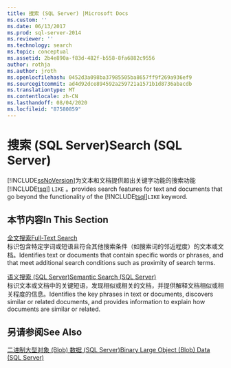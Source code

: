 ```yaml
---
title: 搜索 (SQL Server) |Microsoft Docs
ms.custom: ''
ms.date: 06/13/2017
ms.prod: sql-server-2014
ms.reviewer: ''
ms.technology: search
ms.topic: conceptual
ms.assetid: 2b4e890a-f83d-482f-b558-8fa6882c9556
author: rothja
ms.author: jroth
ms.openlocfilehash: 0452d3a098ba37985505ba8657ff9f269a936ef9
ms.sourcegitcommit: ad4d92dce894592a259721a1571b1d8736abacdb
ms.translationtype: MT
ms.contentlocale: zh-CN
ms.lasthandoff: 08/04/2020
ms.locfileid: "87580859"
---
```

# <a name="search-sql-server"></a><span data-ttu-id="6e2c9-102">搜索 (SQL Server)</span><span class="sxs-lookup"><span data-stu-id="6e2c9-102">Search (SQL Server)</span></span>
  [!INCLUDE[ssNoVersion](../includes/ssnoversion-md.md)]<span data-ttu-id="6e2c9-103">为文本和文档提供超出关键字功能的搜索功能 [!INCLUDE[tsql](../includes/tsql-md.md)] `LIKE` 。</span><span class="sxs-lookup"><span data-stu-id="6e2c9-103">provides search features for text and documents that go beyond the functionality of the [!INCLUDE[tsql](../includes/tsql-md.md)]`LIKE` keyword.</span></span>  
  
## <a name="in-this-section"></a><span data-ttu-id="6e2c9-104">本节内容</span><span class="sxs-lookup"><span data-stu-id="6e2c9-104">In This Section</span></span>  
 [<span data-ttu-id="6e2c9-105">全文搜索</span><span class="sxs-lookup"><span data-stu-id="6e2c9-105">Full-Text Search</span></span>](../relational-databases/search/full-text-search.md)  
 <span data-ttu-id="6e2c9-106">标识包含特定字词或短语且符合其他搜索条件（如搜索词的邻近程度）的文本或文档。</span><span class="sxs-lookup"><span data-stu-id="6e2c9-106">Identifies text or documents that contain specific words or phrases, and that meet additional search conditions such as proximity of search terms.</span></span>  
  
 [<span data-ttu-id="6e2c9-107">语义搜索 &#40;SQL Server&#41;</span><span class="sxs-lookup"><span data-stu-id="6e2c9-107">Semantic Search &#40;SQL Server&#41;</span></span>](../relational-databases/search/semantic-search-sql-server.md)  
 <span data-ttu-id="6e2c9-108">标识文本或文档中的关键短语，发现相似或相关的文档，并提供解释文档相似或相关程度的信息。</span><span class="sxs-lookup"><span data-stu-id="6e2c9-108">Identifies the key phrases in text or documents, discovers similar or related documents, and provides information to explain how documents are similar or related.</span></span>  
  
## <a name="see-also"></a><span data-ttu-id="6e2c9-109">另请参阅</span><span class="sxs-lookup"><span data-stu-id="6e2c9-109">See Also</span></span>  
 [<span data-ttu-id="6e2c9-110">二进制大型对象 (Blob) 数据 (SQL Server)</span><span class="sxs-lookup"><span data-stu-id="6e2c9-110">Binary Large Object &#40;Blob&#41; Data &#40;SQL Server&#41;</span></span>](../relational-databases/blob/binary-large-object-blob-data-sql-server.md)  
  
  
